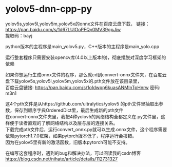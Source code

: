 # yolov5-dnn-cpp-py
yolov5s,yolov5l,yolov5m,yolov5x的onnx文件在百度云盘下载，
链接：https://pan.baidu.com/s/1d67LUlOoPFQy0MV39gpJiw </br>
提取码：bayj 

python版本的主程序是main_yolov5.py，C++版本的主程序是main_yolo.cpp</br>

运行整套程序只需要安装opencv库(4.0以上版本的)，彻底摆脱对深度学习框架的依赖</br>

如果你想运行生成onnx文件的程序，那么就cd到convert-onnx文件夹，在百度云盘下载yolov5s,yolov5l,yolov5m,yolov5x的.pth文件放在该目录里，</br>
百度云盘链接: https://pan.baidu.com/s/1oIdwpp6kuasANMInTpHnrw  密码: m3n1</br>

这4个pth文件是从https://github.com/ultralytics/yolov5  的pth文件里抽取出参数，保存到顺序字典OrderedDict里，最后生成新的pth文件</br>
在convert-onnx文件夹里，我把4种yolov5的网络结构全都定义在.py文件里，这样便于读者直观的了解网络结构以及层与层的连接关系。</br>
下载完成pth文件后，运行convert_onnx.py就可以生成.onnx文件，这个程序需要依赖pytorch1.7.0框架，如果pytorch版本低了，程序运行会报错。</br>
因为在yolov5里有新的激活函数，旧版本pytorch可能不支持。</br>

在编写这套程序时，遇到的bug和解决办法，可以阅读我的csdn博客</br>
https://blog.csdn.net/nihate/article/details/112731327</br>
